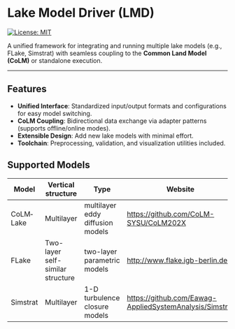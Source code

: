 # Lake Model Driver (LMD)  

[![License: MIT](https://img.shields.io/badge/License-MIT-blue.svg)](https://opensource.org/licenses/MIT)  

A unified framework for integrating and running multiple lake models (e.g., FLake, Simstrat) with seamless coupling to the **Common Land Model (CoLM)** or standalone execution.  

---

## Features  
- **Unified Interface**: Standardized input/output formats and configurations for easy model switching.  
- **CoLM Coupling**: Bidirectional data exchange via adapter patterns (supports offline/online modes).  
- **Extensible Design**: Add new lake models with minimal effort.  
- **Toolchain**: Preprocessing, validation, and visualization utilities included.  

## Supported Models

| Model              | Vertical structure               | Type                              | Website                                                 |
|--------------------|----------------------------------|-----------------------------------|---------------------------------------------------------|
| CoLM&hyphen;Lake   | Multilayer                       | multilayer eddy diffusion models  | https://github.com/CoLM-SYSU/CoLM202X                   |
| FLake              | Two-layer self-similar structure | two-layer parametric models       | http://www.flake.igb-berlin.de/                         |
| Simstrat           | Multilayer                       | 1-D turbulence closure models     | https://github.com/Eawag-AppliedSystemAnalysis/Simstrat |
